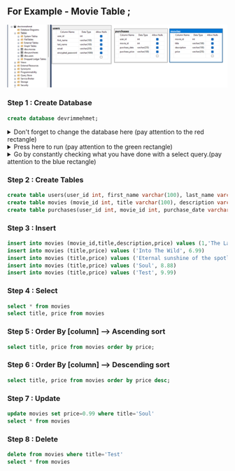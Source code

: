 ## For Example - Movie Table ;

![devrimmehmet](https://raw.githubusercontent.com/devrimmehmet/SQL/main/images/table-for-example.png)

### Step 1 : Create Database
```sql
create database devrimmehmet;
```

<details>
  <summary>
  Don't forget to change the database here (pay attention to the red rectangle)
  </summary>

![dont-forget-change-db](https://raw.githubusercontent.com/devrimmehmet/SQL/main/images/select-table-and-execute.png)
</details>
<details>
  <summary>
Press here to run (pay attention to the green rectangle)
  </summary>

![dont-forget-change-db](https://raw.githubusercontent.com/devrimmehmet/SQL/main/images/select-table-and-execute.png)
</details>
<details>
  <summary>
Go by constantly checking what you have done with a select query.(pay attention to the blue rectangle)
  </summary>

![dont-forget-change-db](https://raw.githubusercontent.com/devrimmehmet/SQL/main/images/select-table-and-execute.png)
</details>





### Step 2 : Create Tables
```sql
create table users(user_id int, first_name varchar(100), last_name varchar(100), email varchar(255), encrypted_password varchar(1000));
create table movies (movie_id int, title varchar(100), description varchar(100), price varchar(255));
create table purchases(user_id int, movie_id int, purchase_date varchar(255), purchase_price varchar(100));
```
### Step 3 : Insert
```sql
insert into movies (movie_id,title,description,price) values (1,'The Last Of Castle', 'Movie or Documentary', 4.99)
insert into movies (title,price) values ('Into The Wild', 6.99)
insert into movies (title,price) values ('Eternal sunshine of the spotless mind', 7.99)
insert into movies (title,price) values ('Soul', 8.88)
insert into movies (title,price) values ('Test', 9.99)
```
### Step 4 : Select
```sql
select * from movies
select title, price from movies
```
### Step 5 : Order By [column] --> Ascending sort 
```sql
select title, price from movies order by price; 
```
### Step 6 : Order By [column] --> Descending sort 
```sql
select title, price from movies order by price desc;
```
### Step 7 : Update
```sql
update movies set price=0.99 where title='Soul' 
select * from movies
```
### Step 8 : Delete

```sql
delete from movies where title='Test'
select * from movies
```

